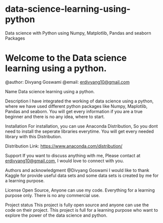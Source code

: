 # data-science-learning-using-python
Data science with Python using Numpy, Matplotlib, Pandas and seaborn Packages

# Welcome to the Data science learning using a python.
@author: Divyang Goswami
@email: erdivyang10@gmail.com

Name
Data science learning using a python.

Description
I have integrated the working of data science using a python, where we have used different python packages like Numpy, Maplotlib,
Pandas and seaborn. You will get every information if you are a true beginner and there is no any idea, where to start.


Installation
For installation, you can use Anaconda Distribution, So you dont need to install the seperate libraries everytime. You will get every needed
library with this Distribution.

Distribution Link: https://www.anaconda.com/distribution/

Support
If you want to discuss anything with me, Please contact at erdivyang10@gmail.com, I would love to connect with you.

Authors and acknowledgment
@Divyang Goswami 
I would like to thank Kaggle for provide useful data sets and some data sets is created by me for a learning purpose.

License
Open Source, Anyone can use my code. Everything for a learning purpose only. There is no any commercial use.

Project status
This project is fully open source and anyone can use the code on their project. This project is full for a learning purpose who
want to explore the power of the data science and python.




